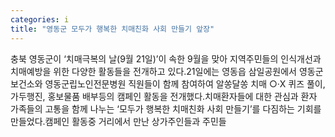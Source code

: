 ```yaml
---
categories: i
title: "영동군 모두가 행복한 치매친화 사회 만들기 앞장"
---
```

충북 영동군이 &lsquo;치매극복의 날(9월 21일)&rsquo;이 속한 9월을 맞아 지역주민들의 인식개선과 치매예방을 위한 다양한 활동들을 전개하고 있다.21일에는 영동읍 삼일공원에서 영동군보건소와 영동군립노인전문병원 직원들이 함께 참여하여 알쏭달쏭 치매 ○&middot;X 퀴즈 풀이, 가두행진, 홍보물품 배부등의 캠페인 활동을 전개했다.치매환자들에 대한 관심과 환자 가족들의 고통을 함께 나누는 &lsquo;모두가 행복한 치매친화 사회 만들기&rsquo;를 다짐하는 기회를 만들었다.캠페인 활동중 거리에서 만난 상가주인들과 주민들